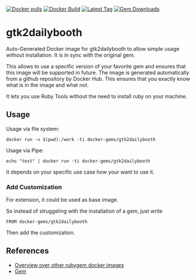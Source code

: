 [![Docker pulls](https://img.shields.io/docker/pulls/rubygem/gtk2dailybooth.svg)](https://hub.docker.com/r/rubygem/gtk2dailybooth/)
[![Docker Build](https://img.shields.io/docker/automated/rubygem/gtk2dailybooth.svg)](https://hub.docker.com/r/rubygem/gtk2dailybooth/)
[![Latest Tag](https://img.shields.io/github/tag/docker-rubygem/gtk2dailybooth.svg)](https://hub.docker.com/r/rubygem/gtk2dailybooth/)
[![Gem Downloads](https://img.shields.io/gem/dt/gtk2dailybooth.svg)](https://rubygems.org/gems/gtk2dailybooth/)
# gtk2dailybooth

Auto-Generated Docker image for gtk2dailybooth to allow simple usage without installation.
It is in sync with the original gem.

This allows to use a specific version of your favorite gem and ensures that this image will be supported in future.
The image is generated automatically from a github repository by Docker Hub.
This ensures that you exactly know what is in the image and what not.

It lets you use Ruby Tools without the need to install ruby on your machine.

## Usage

Usage via file system:

`docker run -v $(pwd):/work -ti docker-gems/gtk2dailybooth`

Usage via Pipe:

`echo "test" | docker run -ti docker-gems/gtk2dailybooth`

It depends on your specific use case how your want to use it.

### Add Customization

For extension, it could be used as base image.

So instead of struggeling with the installation of a gem, just write

`FROM docker-gems/gtk2dailybooth`

Then add the customization.

## References

 - [Overview over other rubygem docker images](https://github.com/thinkbot/docker-rubygem)
 - [Gem](https://rubygems.org/gems/gtk2dailybooth/)
